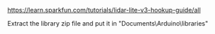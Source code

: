https://learn.sparkfun.com/tutorials/lidar-lite-v3-hookup-guide/all

Extract the library zip file and put it in "Documents\Arduino\libraries"